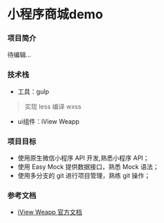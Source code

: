 # 小程序商城demo

### 项目简介

待编辑...

### 技术栈

- 工具：gulp
> 实现 less 编译 wxss 

- ui组件：iView Weapp

### 项目目标

- 使用原生微信小程序 API 开发,熟悉小程序 API；
- 使用 Easy Mock 提供数据接口，熟悉 Mock 语法；
- 使用多分支的 git 进行项目管理，熟练 git 操作；

### 参考文档

- [iView Weapp 官方文档](https://weapp.iviewui.com/docs/guide/start)
